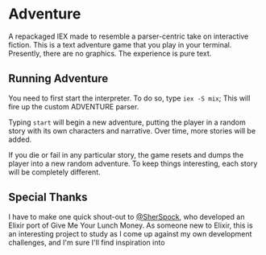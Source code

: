 # Adventure

A repackaged IEX made to resemble a parser-centric take on interactive fiction. This is a text adventure game that you play in your terminal.
Presently, there are no graphics. The experience is pure text.


## Running Adventure

You need to first start the interpreter. To do so, type `iex -S mix`; This
will fire up the custom ADVENTURE parser.

Typing `start` will begin a new adventure, putting the player in a random
story with its own characters and narrative. Over time, more stories will be added.

If you die or fail in any particular story, the game resets and dumps the
player into a new random adventure. To keep things interesting, each
story will be completely different.


## Special Thanks

I have to make one quick shout-out to [@SherSpock](https://github.com/SherSpock), who developed an Elixir port of
Give Me Your Lunch Money. As someone new to Elixir, this is an interesting project to study as I come up against my own development challenges, and I'm sure I'll find inspiration into
